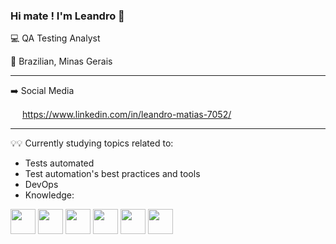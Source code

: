 ### Hi mate ! I'm Leandro 👋
:computer: QA Testing Analyst

:house_with_garden: Brazilian, Minas Gerais
__________
:arrow_right: Social Media


<img src="https://cdn.jsdelivr.net/gh/devicons/devicon/icons/linkedin/linkedin-original.svg" width="15" height="15"/> https://www.linkedin.com/in/leandro-matias-7052/
__________
💡💡 Currently studying topics related to:
- Tests automated
- Test automation's best practices and tools
- DevOps
- Knowledge:

<img src="https://cdn.jsdelivr.net/gh/devicons/devicon/icons/git/git-original.svg" width="40" height="40"/>  <img src="https://cdn.jsdelivr.net/gh/devicons/devicon/icons/javascript/javascript-original.svg" width="40" height="40"/>  <img src="https://cdn.jsdelivr.net/gh/devicons/devicon/icons/csharp/csharp-original.svg" width="40" height="40" /> <img src="https://cdn.jsdelivr.net/gh/devicons/devicon/icons/selenium/selenium-original.svg" width="40" height="40" /> <img src="https://cdn.jsdelivr.net/gh/devicons/devicon/icons/cucumber/cucumber-plain.svg" width="40" height="40" />  <img src="https://cdn.jsdelivr.net/gh/devicons/devicon/icons/azure/azure-original-wordmark.svg" width="40" height="40" />
          
          
          
          

          
          
<!--
**Leandroms165/Leandroms165** is a ✨ _special_ ✨ repository because its `README.md` (this file) appears on your GitHub profile.

Here are some ideas to get you started:

- 🔭 I’m currently working on ...
- 🌱 I’m currently learning ...
- 👯 I’m looking to collaborate on ...
- 🤔 I’m looking for help with ...
- 💬 Ask me about ...
- 📫 How to reach me: ...
- 😄 Pronouns: ...
- ⚡ Fun fact: ...
-->
